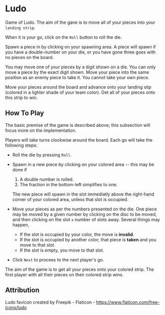 # Ludo

Game of Ludo. The aim of the gane is to move all of your pieces into your `landing strip`.

When it is your go, click on the `Roll` button to roll the die.

Spawn a piece in by clicking on your spawning area. A piece will spawn if you have a double-number on your die, or you have gone three goes with no pieces on the board.

You may move one of your pieces by a digit shown on a die. You can only move a piece by the exact digit shown. Move your piece into the same position as an enemy piece to take it. You cannot take your own piece.

Move your pieces around the board and advance onto your landing stip (colored in a lighter shade of your team color). Get all of your pieces onto this strip to win.

## How To Play

The basic premise of the game is described above; this subsection will focus more on the implementation.

Players will take turns clockwise around the board. Each go will take the following steps:

- Roll the die by pressing `Roll`.
- Spawn in a new piece by clicking on your colored area -- this may be done if
  1. A double number is rolled.
  2. The fraction in the bottom-left simplifies to one.

  The new piece will spawn in the slot immediatly above the right-hand corner of your colored area, unless that slot is occupied.
- Move your pieces as per the numbers presented on the die. One piece may be moved by a given number by clicking on the disc to be moved, and then clicking on the slot `x` number of slots away. Several things may happen,
  - If the slot is occupied by your color, the move is **invalid**.
  - If the slot is occupied by another color, that piece is **taken** and you move to that slot.
  - If the slot is empty, you move to that slot.
- Click `Next` to procees to the next player's go.

The aim of the game is to get all your pieces onto your colored strip. The first player with all their pieces on their colored strip wins.
## Attribution

Ludo favicon created by Freepik - Flaticon - https://www.flaticon.com/free-icons/ludo
